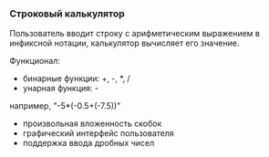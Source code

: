 ### Строковый калькулятор

Пользователь вводит строку с арифметическим выражением в инфиксной нотации, калькулятор вычисляет его значение.

Функционал:
* бинарные функции: +, -, *, / 
* унарная функция: - 

например, "-5*(-0.5+(-7.5))"
* произвольная вложенность скобок 
* графический интерфейс пользователя 
* поддержка ввода дробных чисел 
